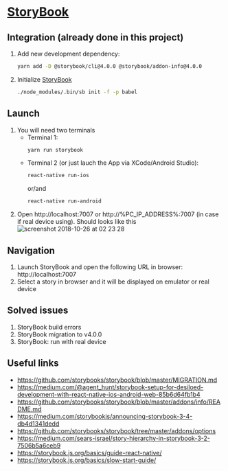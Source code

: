 # [StoryBook](https://github.com/storybooks/storybook)

## Integration (already done in this project)

1. Add new development dependency:
    ```bash
    yarn add -D @storybook/cli@4.0.0 @storybook/addon-info@4.0.0 
    ```
2. Initialize [StoryBook](https://github.com/storybooks/storybook)
    ```bash
    ./node_modules/.bin/sb init -f -p babel
    ```

## Launch

1. You will need two terminals
    * Terminal 1:
        ```bash
        yarn run storybook
        ```
    * Terminal 2 (or just lauch the App via XCode/Android Studio):
        ```bash
        react-native run-ios
        ```
        or/and
        ```bash
        react-native run-android
        ```
2. Open http://localhost:7007 or http://%PC_IP_ADDRESS%:7007 (in case if real device using). Should looks like this
    ![screenshot 2018-10-26 at 02 23 28](https://user-images.githubusercontent.com/661889/47535871-2626c780-d8c6-11e8-8082-04cbcc917068.png)

## Navigation

1. Launch StoryBook and open the following URL in browser: http://localhost:7007
2. Select a story in browser and it will be displayed on emulator or real device

## Solved issues

1. StoryBook build errors
2. StoryBook migration to v4.0.0
3. StoryBook: run with real device

## Useful links
* https://github.com/storybooks/storybook/blob/master/MIGRATION.md
* https://medium.com/@agent_hunt/storybook-setup-for-desiloed-development-with-react-native-ios-android-web-85b6d64fb1b4
* https://github.com/storybooks/storybook/blob/master/addons/info/README.md
* https://medium.com/storybookjs/announcing-storybook-3-4-db4d1341dedd
* https://github.com/storybooks/storybook/tree/master/addons/options
* https://medium.com/sears-israel/story-hierarchy-in-storybook-3-2-7506b5a6ceb9
* https://storybook.js.org/basics/guide-react-native/
* https://storybook.js.org/basics/slow-start-guide/
